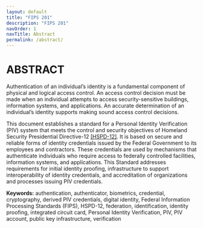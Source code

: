 ```yaml
---
layout: default
title: "FIPS 201"
description: "FIPS 201"
navOrder: 1
navTitle: Abstract
permalink: /abstract/
---
```


# ABSTRACT

Authentication of an individual’s identity is a fundamental component of physical and
logical access control. An access control decision must be made
when an individual attempts to access security-sensitive 
buildings, information systems, and applications. An 
accurate determination of an individual’s identity supports making sound access control
decisions.

This document establishes a standard for a Personal Identity Verification (PIV) system that meets the control and security objectives of Homeland Security Presidential Directive-12 [[HSPD-12]](../_Appendix/references.md#ref-HSPD-12). It is based on secure and reliable forms of identity credentials issued by the Federal Government to its employees and contractors. These credentials are used by mechanisms that authenticate individuals who require access to federally controlled facilities, information systems, and applications. This Standard addresses requirements for initial identity proofing, infrastructure to support interoperability of identity credentials, and accreditation of organizations and processes issuing PIV credentials.

**Keywords:** authentication, authenticator, biometrics, credential, cryptography, derived PIV credentials, digital identity, Federal Information Processing Standards (FIPS), HSPD-12, federation, identification, identity proofing, integrated circuit card, Personal Identity Verification, PIV, PIV account, public key infrastructure, verification